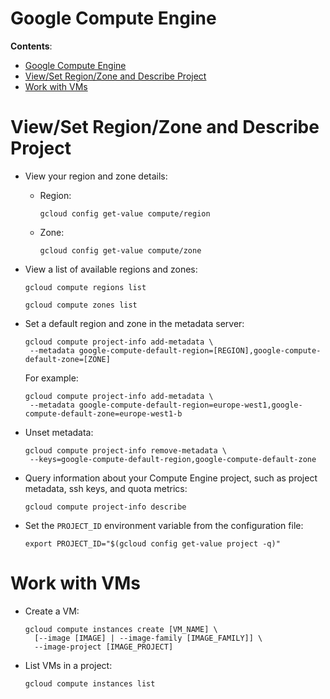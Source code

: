 # Google Compute Engine

**Contents**:

- [Google Compute Engine](#google-compute-engine)
- [View/Set Region/Zone and Describe Project](#viewset-regionzone-and-describe-project)
- [Work with VMs](#work-with-vms)


# View/Set Region/Zone and Describe Project

* View your region and zone details:
  
  - Region:
  
    ```
    gcloud config get-value compute/region
    ```

  - Zone:
  
    ```
    gcloud config get-value compute/zone
    ```

* View a list of available regions and zones:

  ```
  gcloud compute regions list
  ```

  ```
  gcloud compute zones list
  ```

* Set a default region and zone in the metadata server:
  
  ```
  gcloud compute project-info add-metadata \
   --metadata google-compute-default-region=[REGION],google-compute-default-zone=[ZONE]
  ```

  For example:
  
  ```
  gcloud compute project-info add-metadata \
   --metadata google-compute-default-region=europe-west1,google-compute-default-zone=europe-west1-b
  ```

* Unset metadata:
  
  ```
  gcloud compute project-info remove-metadata \
   --keys=google-compute-default-region,google-compute-default-zone
  ```

* Query information about your Compute Engine project, such as 
project metadata, ssh keys, and quota metrics:

  ```
  gcloud compute project-info describe
  ```

* Set the `PROJECT_ID` environment variable from the configuration
file:
  
  ```
  export PROJECT_ID="$(gcloud config get-value project -q)"
  ```


# Work with VMs

* Create a VM:
  
  ```
  gcloud compute instances create [VM_NAME] \
    [--image [IMAGE] | --image-family [IMAGE_FAMILY]] \
    --image-project [IMAGE_PROJECT]
  ```

* List VMs in a project:
  
  ```
  gcloud compute instances list
  ```
